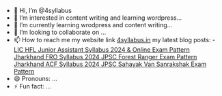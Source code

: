 - 👋 Hi, I’m @4syllabus
- 👀 I’m interested in content writing and learning wordpress...
- 🌱 I’m currently learning wrodpress and content writing...
- 💞️ I’m looking to collaborate on ...
- 📫 How to reach me my website link <a href="https://4syllabus.in/about-us/">4syllabus.in</a> my latest blog posts: - <a href="https://4syllabus.in/lic-hfl-junior-assistant-syllabus-2024-online-exam-pattern/">LIC HFL Junior Assistant Syllabus 2024 & Online Exam Pattern</a> <a href="https://4syllabus.in/jharkhand-fro-syllabus-2024-jpsc-forest-ranger-exam-pattern/">Jharkhand FRO Syllabus 2024 JPSC Forest Ranger Exam Pattern</a> <a href="https://4syllabus.in/jharkhand-acf-syllabus-2024-jpsc-assistant-conservator-forest-exam-pattern/">Jharkhand ACF Syllabus 2024 JPSC Sahayak Van Sanrakshak Exam Pattern</a> 
- 😄 Pronouns: ... 
- ⚡ Fun fact: ...

<!---
4syllabus/4syllabus is a ✨ special ✨ repository because its `README.md` (this file) appears on your GitHub profile.
You can click the Preview link to take a look at your changes.
--->
